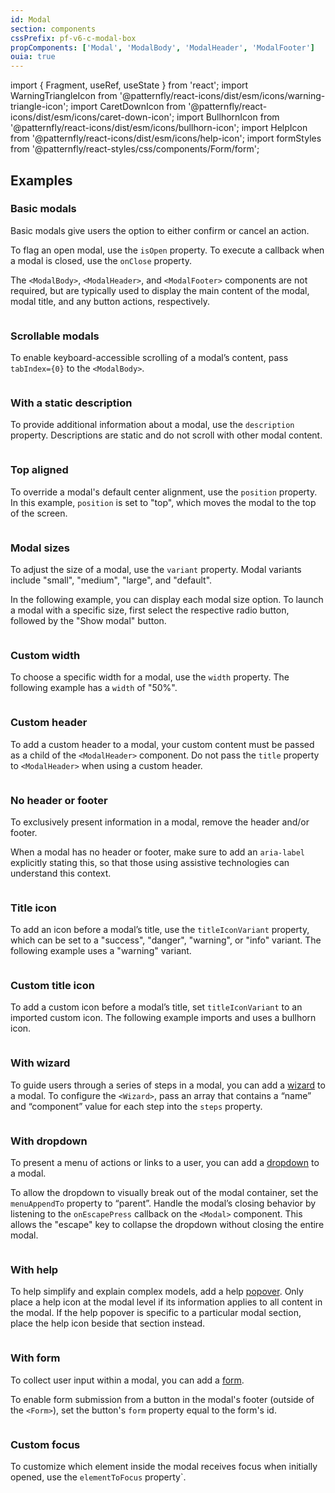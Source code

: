 ```yaml
---
id: Modal
section: components
cssPrefix: pf-v6-c-modal-box
propComponents: ['Modal', 'ModalBody', 'ModalHeader', 'ModalFooter']
ouia: true
---
```


import { Fragment, useRef, useState } from 'react';
import WarningTriangleIcon from '@patternfly/react-icons/dist/esm/icons/warning-triangle-icon';
import CaretDownIcon from '@patternfly/react-icons/dist/esm/icons/caret-down-icon';
import BullhornIcon from '@patternfly/react-icons/dist/esm/icons/bullhorn-icon';
import HelpIcon from '@patternfly/react-icons/dist/esm/icons/help-icon';
import formStyles from '@patternfly/react-styles/css/components/Form/form';

## Examples

### Basic modals

Basic modals give users the option to either confirm or cancel an action. 

To flag an open modal, use the `isOpen` property. To execute a callback when a modal is closed, use the `onClose` property.

The `<ModalBody>`, `<ModalHeader>`, and `<ModalFooter>` components are not required, but are typically used to display the main content of the modal, modal title, and any button actions, respectively.

```ts file="./ModalBasic.tsx"

```

### Scrollable modals

To enable keyboard-accessible scrolling of a modal’s content, pass `tabIndex={0}` to the `<ModalBody>`.

```ts file="ModalWithOverflowingContent.tsx"

```

### With a static description

To provide additional information about a modal, use the `description` property. Descriptions are static and do not scroll with other modal content.

```ts file="./ModalWithDescription.tsx"

```

### Top aligned

To override a modal's default center alignment, use the `position` property. In this example, `position` is set to "top", which moves the modal to the top of the screen.

```ts file="./ModalTopAligned.tsx"

```

### Modal sizes

To adjust the size of a modal, use the `variant` property. Modal variants include "small", "medium", "large", and "default".

In the following example, you can display each modal size option. To launch a modal with a specific size, first select the respective radio button, followed by the "Show modal" button.

```ts file="./ModalSize.tsx"

```

### Custom width

To choose a specific width for a modal, use the `width` property. The following example has a `width` of "50%".

```ts file="./ModalCustomWidth.tsx"

```

### Custom header

To add a custom header to a modal, your custom content must be passed as a child of the `<ModalHeader>` component. Do not pass the `title` property to `<ModalHeader>` when using a custom header. 

```ts file="./ModalCustomHeader.tsx"

```

### No header or footer

To exclusively present information in a modal, remove the header and/or footer.

When a modal has no header or footer, make sure to add an `aria-label` explicitly stating this, so that those using assistive technologies can understand this context.

```ts file="./ModalNoHeaderFooter.tsx"

```

### Title icon

To add an icon before a modal’s title, use the `titleIconVariant` property, which can be set to a "success", "danger", "warning", or "info" variant. The following example uses a "warning" variant.

```ts file="./ModalTitleIcon.tsx"

```

### Custom title icon

To add a custom icon before a modal’s title, set `titleIconVariant` to an imported custom icon. The following example imports and uses a bullhorn icon.

```ts file="./ModalCustomTitleIcon.tsx"

```

### With wizard

To guide users through a series of steps in a modal, you can add a [wizard](/components/wizard) to a modal. To configure the `<Wizard>`, pass an array that contains a “name” and “component” value for each step into the `steps` property.

```ts file="./ModalWithWizard.tsx"

```

### With dropdown

To present a menu of actions or links to a user, you can add a [dropdown](/components/menus/dropdown) to a modal. 

To allow the dropdown to visually break out of the modal container, set the `menuAppendTo` property to “parent”. Handle the modal’s closing behavior by listening to the `onEscapePress` callback on the `<Modal>` component. This allows the "escape" key to collapse the dropdown without closing the entire modal.

```ts file="./ModalWithDropdown.tsx"

```

### With help

To help simplify and explain complex models, add a help [popover](/components/popover). Only place a help icon at the modal level if its information applies to all content in the modal. If the help popover is specific to a particular modal section, place the help icon beside that section instead.

```ts file="./ModalWithHelp.tsx"

```

### With form

To collect user input within a modal, you can add a [form](/components/forms/form).

To enable form submission from a button in the modal's footer (outside of the `<Form>`), set the button's `form` property equal to the form's id.

```ts file="ModalWithForm.tsx"

```

### Custom focus

To customize which element inside the modal receives focus when initially opened, use the `elementToFocus` property`. 

```ts file="./ModalCustomFocus.tsx"

```
